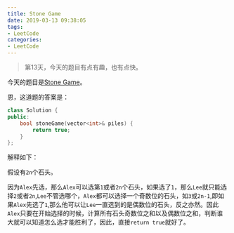 ```yaml
---
title: Stone Game
date: 2019-03-13 09:38:05
tags:
- LeetCode
categories:
- LeetCode
---
```


> 第13天，今天的题目有点有趣，也有点快。

今天的题目是[Stone Game](https://leetcode.com/problems/stone-game/)。

恩，这道题的答案是：

```c++
class Solution {
public:
    bool stoneGame(vector<int>& piles) {
        return true;
    }
};
```

解释如下：

假设有`2n`个石头。

因为`Alex`先选，那么`Alex`可以选第`1`或者`2n`个石头，如果选了`1`，那么`Lee`就只能选择`2`或者`2n`,`Lee`不管选哪个，`Alex`都可以选择一个奇数位的石头，如`3`或`2n-1`,即如果`Alex`先选了`1`,那么他可以让`Lee`一直选到的是偶数位的石头，反之亦然。因此`Alex`只要在开始选择的时候，计算所有石头奇数位之和以及偶数位之和，判断谁大就可以知道怎么选才能胜利了，因此，直接`return true`就好了。